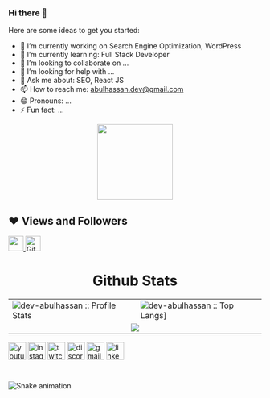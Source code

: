 ### Hi there 👋




Here are some ideas to get you started:

- 🔭 I’m currently working on Search Engine Optimization, WordPress
- 🌱 I’m currently learning: Full Stack Developer
- 👯 I’m looking to collaborate on ...
- 🤔 I’m looking for help with ...
- 💬 Ask me about: SEO, React JS
- 📫 How to reach me: abulhassan.dev@gmail.com
- 😄 Pronouns: ...
- ⚡ Fun fact: ...

<div align="center">
  <img height="150" src="https://camo.githubusercontent.com/62da68eb62b1e5f175f7d1f0191dd89a653d7908feb22d37d4a0ab07365d6791/68747470733a2f2f6d656469612e67697068792e636f6d2f6d656469612f4d3967624264396e6244724f5475314d71782f67697068792e676966"  />
</div>

## ❤ Views and Followers

<a href="https://github.com/dev-abulhassan/github-profile-views-counter">
    <img src="https://komarev.com/ghpvc/?username=dev-abulhassan"  height="30">
</a>
<a href="https://github.com/dev-abulhassan?tab=followers">
<img src="https://img.shields.io/github/followers/dev-abulhassan?label=Followers&style=social" alt="GitHub Badge"  height="30"></a><br/>


<!-- github states and trofee -->
<p align="center">
   <table>
   <h1 align="center">Github Stats</h1>
       <tr>
       <td><img alt="dev-abulhassan :: Profile Stats" src="https://github-readme-stats.vercel.app/api?username=dev-abulhassan&theme=blue-green&amp;show_icons=true&amp;count_private=true&amp;hide_border=true" />
       </td>
       <td><img alt="dev-abulhassan :: Top Langs]" src="https://github-readme-stats.vercel.app/api/top-langs/?username=dev-abulhassan&langs_count=14&theme=blue-green&layout=compact"> 
        </td>
     </tr>
     <tr>
        <td colspan="2" align="center"><img  align="center" src="https://github-readme-streak-stats.herokuapp.com?user=dev-abulhassan&theme=black-green&hide_border=true"></td>
     </tr>
   </table>
</p>

<div align="left">
  <img src="https://img.shields.io/static/v1?message=Youtube&logo=youtube&label=&color=FF0000&logoColor=white&labelColor=&style=for-the-badge" height="35" alt="youtube logo"  />
  <img src="https://img.shields.io/static/v1?message=Instagram&logo=instagram&label=&color=E4405F&logoColor=white&labelColor=&style=for-the-badge" height="35" alt="instagram logo"  />
  <img src="https://img.shields.io/static/v1?message=Twitch&logo=twitch&label=&color=9146FF&logoColor=white&labelColor=&style=for-the-badge" height="35" alt="twitch logo"  />
  <img src="https://img.shields.io/static/v1?message=Discord&logo=discord&label=&color=7289DA&logoColor=white&labelColor=&style=for-the-badge" height="35" alt="discord logo"  />
  <img src="https://img.shields.io/static/v1?message=Gmail&logo=gmail&label=&color=D14836&logoColor=white&labelColor=&style=for-the-badge" height="35" alt="gmail logo"  />
  <img src="https://img.shields.io/static/v1?message=LinkedIn&logo=linkedin&label=&color=0077B5&logoColor=white&labelColor=&style=for-the-badge" height="35" alt="linkedin logo"  />
</div>

###

<br clear="both">

<img src="https://raw.githubusercontent.com/maurodesouza/maurodesouza/output/snake.svg" alt="Snake animation" />

